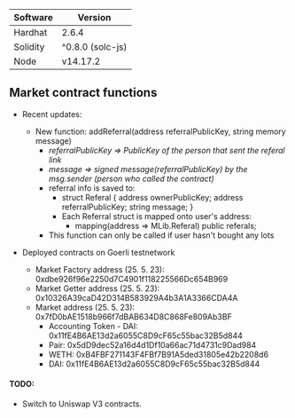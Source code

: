 Software | Version
------------- | -------------
Hardhat  | 2.6.4
Solidity  | ^0.8.0 (solc-js)
Node | v14.17.2


## **Market** contract functions

* Recent updates:
    * New function: addReferral(address referralPublicKey, string memory message)
        * *referralPublicKey => PublicKey of the person that sent the referal link*
        * *message => signed message(referralPublicKey) by the msg.sender (person who called the contract)*
        * referral info is saved to:
            * struct Referal {
                    address ownerPublicKey;
                    address referralPublicKey;
                    string message;
                }
            * Each Referral struct is mapped onto user's address:
                * mapping(address => MLib.Referal) public referals;
        * This function can only be called if user hasn't bought any lots

* Deployed contracts on Goerli testnetwork

    * Market Factory address (25. 5. 23): 0xdbe926f96e2250d7C4901f118225566Dc654B969
    * Market Getter address (25. 5. 23): 0x10326A39caD42D314B583929A4b3A1A3366CDA4A
    * Market address (25. 5. 23): 0x7fD0bAE1518b966f7dBAB634D8C868Fe809Ab3BF
        * Accounting Token - DAI: 0x11fE4B6AE13d2a6055C8D9cF65c55bac32B5d844
        * Pair: 0x5dD9dec52a16d4d1Df10a66ac71d4731c9Dad984
        * WETH: 0xB4FBF271143F4FBf7B91A5ded31805e42b2208d6
        * DAI: 0x11fE4B6AE13d2a6055C8D9cF65c55bac32B5d844
        



#### TODO:
* Switch to Uniswap V3 contracts. 













